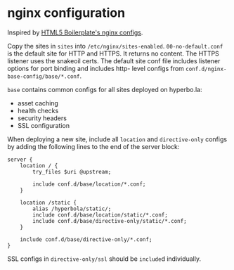 # nginx configuration

Inspired by [HTML5 Boilerplate's nginx configs](https://github.com/h5bp/server-configs-nginx).

Copy the sites in `sites` into `/etc/nginx/sites-enabled`. `00-no-default.conf` is the
default site for HTTP and HTTPS. It returns no content. The HTTPS listener uses the snakeoil
certs. The default site conf file includes listener options for port binding and includes http-
level configs from `conf.d/nginx-base-config/base/*.conf`.

`base` contains common configs for all sites deployed on hyperbo.la:

-   asset caching
-   health checks
-   security headers
-   SSL configuration

When deploying a new site, include all `location` and `directive-only` configs by adding the
following lines to the end of the server block:

```nginx
server {
    location / {
        try_files $uri @upstream;

        include conf.d/base/location/*.conf;
    }

    location /static {
        alias /hyperbola/static/;
        include conf.d/base/location/static/*.conf;
        include conf.d/base/directive-only/static/*.conf;
    }

    include conf.d/base/directive-only/*.conf;
}
```

SSL configs in `directive-only/ssl` should be `include`d individually.
